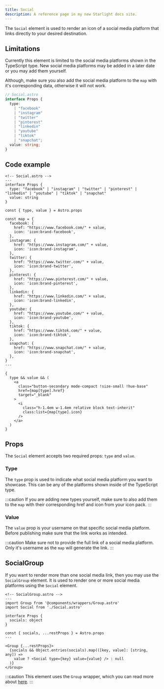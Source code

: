 ```yaml
---
title: Social
description: A reference page in my new Starlight docs site.
---
```


The `Social` element is used to render an icon of a social media platform that links directly to your desired destination.

## Limitations

Currently this element is limited to the social media platforms shown in the TypeScript type. New social media platforms may be added in a later date or you may add them yourself.

Although, make sure you also add the social media platform to the `map` with it's corresponding data, otherwise it will not work.

```ts
// Social.astro
interface Props {
  type:
    | "facebook"
    | "instagram"
    | "twitter"
    | "pinterest"
    | "linkedin"
    | "youtube"
    | "tiktok"
    | "snapchat";
  value: string;
}
```

## Code example

```astro
<!-- Social.astro -->
---
interface Props {
  type: "facebook" | "instagram" | "twitter" | "pinterest" | "linkedin" | "youtube" | "tiktok" | "snapchat"
  value: string
}

const { type, value } = Astro.props

const map = {
  facebook: {
    href: "https://www.facebook.com/" + value,
    icon: 'icon:brand-facebook',
  },
  instagram: {
    href: "https://www.instagram.com/" + value,
    icon: 'icon:brand-instagram',
  },
  twitter: {
    href: "https://www.twitter.com/" + value,
    icon: 'icon:brand-twitter',
  },
  pinterest: {
    href: "https://www.pinterest.com/" + value,
    icon: 'icon:brand-pinterest',
  },
  linkedin: {
    href: "https://www.linkedin.com/" + value,
    icon: 'icon:brand-linkedin',
  },
  youtube: {
    href: "https://www.youtube.com/" + value,
    icon: 'icon:brand-youtube',
  },
  tiktok: {
    href: "https://www.tiktok.com/" + value,
    icon: 'icon:brand-tiktok',
  },
  snapchat: {
    href: "https://www.snapchat.com/" + value,
    icon: 'icon:brand-snapchat',
  },
}
---

{
  type && value && (
    <a
      class="button-secondary mode-compact !size-small !hue-base"
      href={map[type].href}
      target="_blank"
    >
      <i
        class="h-1.4em w-1.4em relative block text-inherit"
        class:list={map[type].icon}
      />
    </a>
  )
}

```

## Props

The `Social` element accepts two required props: `type` and `value`.

### Type

The `type` prop is used to indicate what social media platform you want to showcase. This can be any of the platforms shown inside of the TypeScript type.

:::caution
If you are adding new types yourself, make sure to also add them to the `map` with their corresponding href and icon from your icon pack.
:::

### Value

The `value` prop is your username on that specific social media platform. Before publishing make sure that the link works as intended.

:::caution
Make sure not to provide the full link of a social media platform. Only it's username as the `map` will generate the link.
:::

## SocialGroup

If you want to render more than one social media link, then you may use the `SocialGroup` element. It is used to render one or more social media platforms using the `Social` element.

```astro
<!-- SocialGroup.astro -->
---
import Group from '@components/wrappers/Group.astro'
import Social from './Social.astro'

interface Props {
  socials: object
}

const { socials, ...restProps } = Astro.props
---

<Group {...restProps}>
  {socials && Object.entries(socials).map(([key, value]: [string, any]) =>
    value ? <Social type={key} value={value} /> : null
  )}
</Group>

```

:::caution
This element uses the `Group` wrapper, which you can read more about [here](/wrappers/group).
:::
